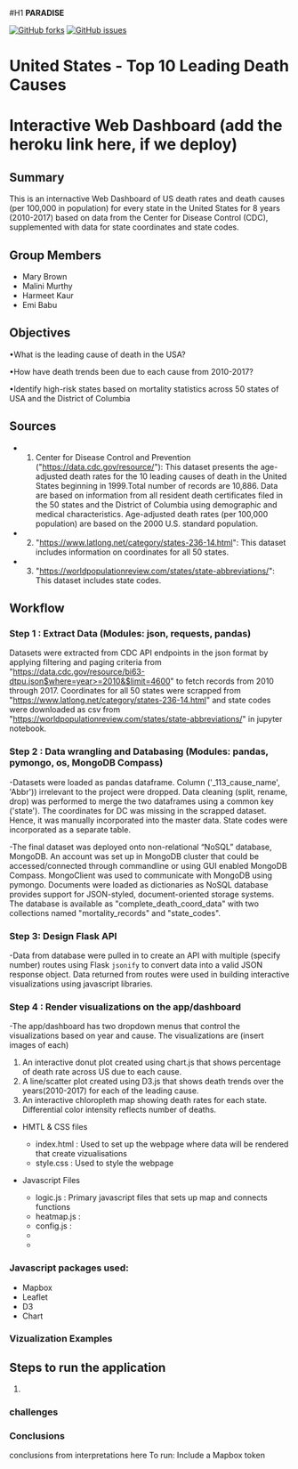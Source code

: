 #H1 __PARADISE__

<a href="https://github.com/Harmeet2504/full-stack-web-app-project/network"><img alt="GitHub forks" src="https://img.shields.io/github/forks/Harmeet2504/full-stack-web-app-project?color=yellow"></a>
<a href="https://github.com/Harmeet2504/full-stack-web-app-project/issues"><img alt="GitHub issues" src="https://img.shields.io/github/issues/Harmeet2504/full-stack-web-app-project"></a>
# United States - Top 10 Leading Death Causes 
# Interactive Web Dashboard (add the heroku link here, if we deploy)

## Summary

This is an internactive Web Dashboard of US death rates and death causes (per 100,000 in population) for every state in the United States for 8 years (2010-2017) based on data from the Center for Disease Control (CDC), supplemented with data for state coordinates and state codes.

## Group Members
* Mary Brown
* Malini Murthy
* Harmeet Kaur
* Emi Babu 

## Objectives
•What is the leading cause of death in the USA?

•How have death trends been due to each cause from 2010-2017?

•Identify high-risk states based on mortality statistics across 50 states of USA and the District of Columbia

## Sources 

* 1. Center for Disease Control and Prevention ("https://data.cdc.gov/resource/"): This dataset presents the age-adjusted death rates for the 10 leading causes of death in the United States beginning in 1999.Total number of records are 10,886. Data are based on information from all resident death certificates filed in the 50 states and the District of Columbia using demographic and medical characteristics. Age-adjusted death rates (per 100,000 population) are based on the 2000 U.S. standard population. 
* 2. "https://www.latlong.net/category/states-236-14.html": This dataset includes information on coordinates for all 50 states.
* 3. "https://worldpopulationreview.com/states/state-abbreviations/": This dataset includes state codes.


## Workflow 

### Step 1 : Extract Data (Modules: json, requests, pandas)

 Datasets were extracted from CDC API endpoints in the json format by applying filtering and paging criteria from  "https://data.cdc.gov/resource/bi63-dtpu.json$where=year>=2010&$limit=4600" to fetch records from 2010 through 2017. Coordinates for all 50 states were scrapped from "https://www.latlong.net/category/states-236-14.html" and state codes were downloaded as csv from "https://worldpopulationreview.com/states/state-abbreviations/" in jupyter notebook.


### Step 2 : Data wrangling and Databasing (Modules: pandas, pymongo, os, MongoDB Compass)

 -Datasets were loaded as pandas dataframe. Column ('_113_cause_name', 'Abbr')) irrelevant to the project were dropped. Data cleaning (split, rename, drop) was performed to merge the two dataframes using a common key ('state'). The coordinates for DC was missing in the scrapped dataset. Hence, it was manually incorporated into the master data. State codes were incorporated as a separate table.
 
 -The final dataset was deployed onto non-relational “NoSQL” database, MongoDB. An account was set up in MongoDB cluster that could be accessed/connected through commandline or using GUI enabled MongoDB Compass.  MongoClient was used to communicate with MongoDB using pymongo. Documents were loaded as dictionaries as NoSQL database provides support for JSON-styled, document-oriented storage systems. The database is available as "complete_death_coord_data" with two collections named "mortality_records" and "state_codes".
 
 ### Step 3: Design Flask API 
 -Data from database were pulled in to create an API with multiple (specify number) routes using Flask `jsonify` to convert data into a valid JSON response object. Data returned from routes were used in building interactive visualizations using javascript libraries.
 
### Step 4 : Render visualizations on the app/dashboard
-The app/dashboard has two dropdown menus that control the visualizations based on year and cause. The visualizations are (insert images of each)
1. An interactive donut plot created using chart.js that shows percentage of death rate across US due to each cause.
2. A line/scatter plot created using D3.js that shows death trends over the years(2010-2017) for each of the leading cause.
3. An interactive chloropleth map showing death rates for each state. Differential color intensity reflects number of deaths. 

 - HMTL & CSS files
   - index.html : Used to set up the webpage where data will be rendered that create vizualisations
   - style.css : Used to style the webpage
 
 - Javascript Files 
   - logic.js : Primary javascript files that sets up map and connects functions
   - heatmap.js :
   - config.js :
   - 
   -
 
 ### Javascript packages used:
 * Mapbox
 * Leaflet
 * D3
 * Chart
 
 
 ### Vizualization Examples 
 
 
 ## Steps to run the application
 
 1. 

### challenges



### Conclusions
conclusions from interpretations here
To run: Include a Mapbox token 



